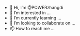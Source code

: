 - 👋 Hi, I’m @POWERzhangdi
- 👀 I’m interested in ...
- 🌱 I’m currently learning ...
- 💞️ I’m looking to collaborate on ...
- 📫 How to reach me ...

<!---
POWERzhangdi/POWERzhangdi is a ✨ special ✨ repository because its `README.md` (this file) appears on your GitHub profile.
You can click the Preview link to take a look at your changes.
--->
